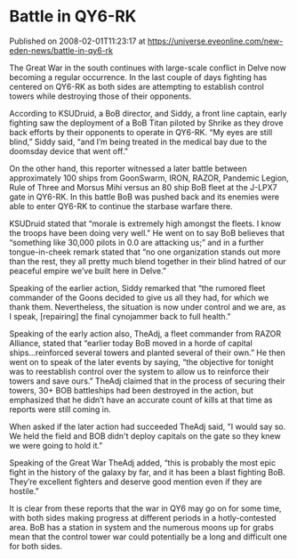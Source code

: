 # Battle in QY6-RK
Published on 2008-02-01T11:23:17 at https://universe.eveonline.com/new-eden-news/battle-in-qy6-rk

The Great War in the south continues with large-scale conflict in Delve now becoming a regular occurrence. In the last couple of days fighting has centered on QY6-RK as both sides are attempting to establish control towers while destroying those of their opponents. 

According to KSUDruid, a BoB director, and Siddy, a front line captain, early fighting saw the deployment of a BoB Titan piloted by Shrike as they drove back efforts by their opponents to operate in QY6-RK. “My eyes are still blind,” Siddy said, “and I’m being treated in the medical bay due to the doomsday device that went off.” 

On the other hand, this reporter witnessed a later battle between approximately 100 ships from GoonSwarm, IRON, RAZOR, Pandemic Legion, Rule of Three and Morsus Mihi versus an 80 ship BoB fleet at the J-LPX7 gate in QY6-RK. In this battle BoB was pushed back and its enemies were able to enter QY6-RK to continue the starbase warfare there. 

KSUDruid stated that “morale is extremely high amongst the fleets. I know the troops have been doing very well.” He went on to say BoB believes that “something like 30,000 pilots in 0.0 are attacking us;” and in a further tongue-in-cheek remark stated that “no one organization stands out more than the rest, they all pretty much blend together in their blind hatred of our peaceful empire we’ve built here in Delve.” 

Speaking of the earlier action, Siddy remarked that “the rumored fleet commander of the Goons decided to give us all they had, for which we thank them. Nevertheless, the situation is now under control and we are, as I speak, [repairing] the final cynojammer back to full health.” 

Speaking of the early action also, TheAdj, a fleet commander from RAZOR Alliance, stated that “earlier today BoB moved in a horde of capital ships...reinforced several towers and planted several of their own.” He then went on to speak of the later events by saying, “the objective for tonight was to reestablish control over the system to allow us to reinforce their towers and save ours.” TheAdj claimed that in the process of securing their towers, 30+ BOB battleships had been destroyed in the action, but emphasized that he didn’t have an accurate count of kills at that time as reports were still coming in.

When asked if the later action had succeeded TheAdj said, "I would say so. We held the field and BOB didn't deploy capitals on the gate so they knew we were going to hold it." 

Speaking of the Great War TheAdj added, “this is probably the most epic fight in the history of the galaxy by far, and it has been a blast fighting BoB. They’re excellent fighters and deserve good mention even if they are hostile.” 

It is clear from these reports that the war in QY6 may go on for some time, with both sides making progress at different periods in a hotly-contested area. BoB has a station in system and the numerous moons up for grabs mean that the control tower war could potentially be a long and difficult one for both sides.
